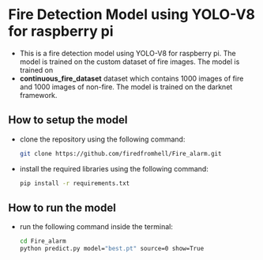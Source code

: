 # Fire Detection Model using YOLO-V8 for raspberry pi

- This is a fire detection model using YOLO-V8 for raspberry pi. The model is trained on the custom dataset of fire images. The model is trained on
- **continuous_fire_dataset** dataset which contains 1000 images of fire and 1000 images of non-fire. The model is trained on the darknet framework.

## How to setup the model

- clone the repository using the following command:
  ```bash
  git clone https://github.com/firedfromhell/Fire_alarm.git
  ```
- install the required libraries using the following command:

  ```bash
  pip install -r requirements.txt
  ```

## How to run the model

- run the following command inside the terminal:

  ```bash
  cd Fire_alarm
  python predict.py model="best.pt" source=0 show=True
  ```
